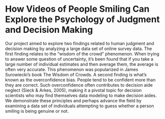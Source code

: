 # How Videos of People Smiling Can Explore the Psychology of Judgment and Decision Making
Our project aimed to explore two findings related to human judgment and decision making by analyzing a
large data set of online survey data. The first finding relates to the “wisdom of the crowd” phenomenon.
When trying to answer some question of uncertainty, it’s been found that if you take a large number of
individual estimates and then average them, the average is often very accurate. This phenomenon was
popularized in James Surowiecki’s book The Wisdom of Crowds. A second finding is what’s known as the
overconfidence bias. People tend to be confident more than they are correct. Such overconfidence often
contributes to decision aide neglect (Sieck & Arkes, 2005), making it a pivotal topic for decision scientists
who may find themselves data modeling to make decision aides. We demonstrate these principles and perhaps
advance the field by examining a data set of individuals attempting to guess whether a person smiling is
being genuine or not.
